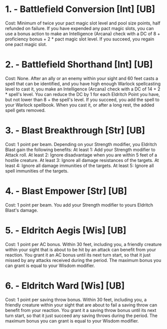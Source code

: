 # 1. - Battlefield Conversion [Int] [UB]

Cost: Minimum of twice your pact magic slot level and pool size points, half refunded on failure.
If you have expended any pact magic slots, you can use a bonus action to make an Intelligence (Arcana) check with a DC of 8 + proficiency bonus + 2 * pact magic slot level. If you succeed, you regain one pact magic slot.

# 2. - Battlefield Shorthand [Int] [UB]

Cost: None.
After an ally or an enemy within your sight and 60 feet casts a spell that can be identified, and you have high enough Warlock spellcasting level to cast it, you make an Intelligence (Arcana) check with a DC of 14 + 2 * spell's level. You can reduce the DC by 1 for each Eldritch Point you have, but not lower than 8 + the spell's level. If you succeed, you add the spell to your Warlock spellbook. When you cast it, or after a long rest, the added spell gets removed.

# 3. - Blast Breakthrough [Str] [UB]

Cost: 1 point per beam.
Depending on your Strength modifier, you Eldritch Blast gain the following benefits:
At least 1: Add your Strength modifier to Attack roll.
At least 2: Ignore disadvantage when you are within 5 feet of a hostile creature.
At least 3: Ignore all damage resistances of the targets.
At least 4: Ignore all damage immunities of the targets.
At least 5: Ignore all spell immunities of the targets.

# 4. - Blast Empower [Str] [UB]

Cost: 1 point per beam.
You add your Strength modifier to yours Eldritch Blast's damage.

# 5. - Eldritch Aegis [Wis] [UB]

Cost: 1 point per AC bonus.
Within 30 feet, including you, a friendly creature within your sight that is about to be hit by an attack can benefit from your reaction. You grant it an AC bonus until its next turn start, so that it just missed by any attacks received during the period. The maximum bonus you can grant is equal to your Wisdom modifier.

# 6. - Eldritch Ward [Wis] [UB]

Cost: 1 point per saving throw bonus.
Within 30 feet, including you, a friendly creature within your sight that are about to fail a saving throw can benefit from your reaction. You grant it a saving throw bonus until its next turn start, so that it just succeed any saving throws during the period. The maximum bonus you can grant is equal to your Wisdom modifier.


